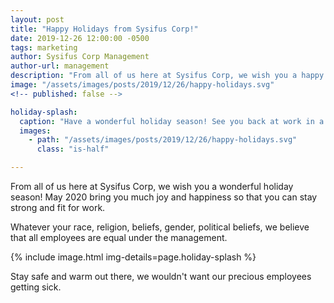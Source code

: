 ```yaml
---
layout: post
title: "Happy Holidays from Sysifus Corp!"
date: 2019-12-26 12:00:00 -0500
tags: marketing
author: Sysifus Corp Management
author-url: management
description: "From all of us here at Sysifus Corp, we wish you a happy holiday season!"
image: "/assets/images/posts/2019/12/26/happy-holidays.svg"
<!-- published: false -->

holiday-splash:
  caption: "Have a wonderful holiday season! See you back at work in a few days!"
  images:
    - path: "/assets/images/posts/2019/12/26/happy-holidays.svg"
      class: "is-half"

---
```


From all of us here at Sysifus Corp, we wish you a wonderful holiday season! May 2020 bring you much joy and happiness so that you can stay strong and fit for work.

Whatever your race, religion, beliefs, gender, political beliefs, we believe that all employees are equal under the management.

{% include image.html img-details=page.holiday-splash %}

Stay safe and warm out there, we wouldn't want our precious employees getting sick.
